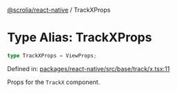 [@scrolia/react-native](../README.md) / TrackXProps

# Type Alias: TrackXProps

```ts
type TrackXProps = ViewProps;
```

Defined in: [packages/react-native/src/base/track/x.tsx:11](https://github.com/scrolia/react-native/blob/857962ebd68db30fb8868d423777bb744b95b578/packages/react-native/src/base/track/x.tsx#L11)

Props for the `TrackX` component.
